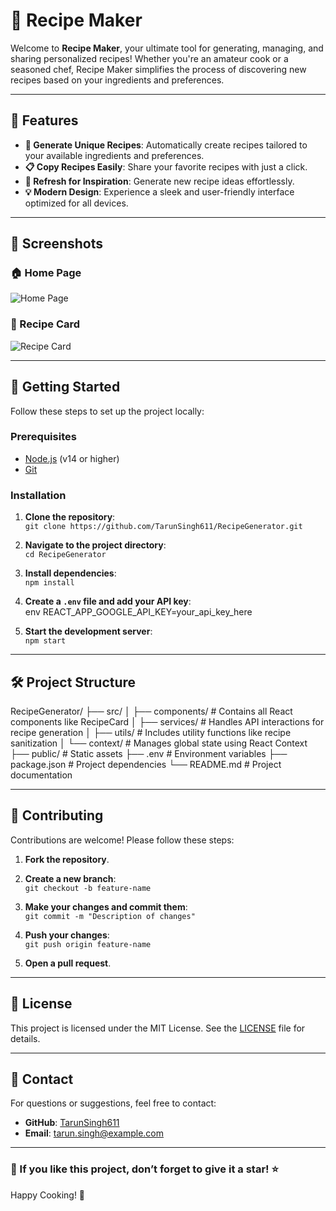 # 🍴 Recipe Maker    

Welcome to **Recipe Maker**, your ultimate tool for generating, managing, and sharing personalized recipes! Whether you're an amateur cook or a seasoned chef, Recipe Maker simplifies the process of discovering new recipes based on your ingredients and preferences.  

---  

## 🌟 Features    

- **🔧 Generate Unique Recipes**: Automatically create recipes tailored to your available ingredients and preferences.    
- **📋 Copy Recipes Easily**: Share your favorite recipes with just a click.    
- **🔄 Refresh for Inspiration**: Generate new recipe ideas effortlessly.    
- **💡 Modern Design**: Experience a sleek and user-friendly interface optimized for all devices.    

---  

## 📸 Screenshots    

### 🏠 Home Page    
![Home Page](./public/Home.png/800x400?text=Home+Page) <!-- Replace with an actual screenshot -->    

### 🍲 Recipe Card    
![Recipe Card](./public//RecipeCard.png/800x400?text=Recipe+Card) <!-- Replace with an actual screenshot -->    

---  

## 🚀 Getting Started    

Follow these steps to set up the project locally:  

### Prerequisites    
- [Node.js](https://nodejs.org/) (v14 or higher)    
- [Git](https://git-scm.com/)    

### Installation    

1. **Clone the repository**:    
`git clone https://github.com/TarunSingh611/RecipeGenerator.git`  

2. **Navigate to the project directory**:    
`cd RecipeGenerator`
  

3. **Install dependencies**:    
`npm install`
  

4. **Create a `.env` file and add your API key**:    
env
REACT_APP_GOOGLE_API_KEY=your_api_key_here
  

5. **Start the development server**:    
`npm start`
  

---  

## 🛠️ Project Structure    
RecipeGenerator/
├── src/
│ ├── components/ # Contains all React components like RecipeCard
│ ├── services/ # Handles API interactions for recipe generation
│ ├── utils/ # Includes utility functions like recipe sanitization
│ └── context/ # Manages global state using React Context
├── public/ # Static assets
├── .env # Environment variables
├── package.json # Project dependencies
└── README.md # Project documentation
  

---  

## 🤝 Contributing    

Contributions are welcome! Please follow these steps:  

1. **Fork the repository**.    
2. **Create a new branch**:    
`git checkout -b feature-name`
  
3. **Make your changes and commit them**:    
`git commit -m "Description of changes"`
  
4. **Push your changes**:    
`git push origin feature-name`
  
5. **Open a pull request**.    

---  

## 📜 License    

This project is licensed under the MIT License. See the [LICENSE](LICENSE) file for details.  

---  

## 💬 Contact    

For questions or suggestions, feel free to contact:    
- **GitHub**: [TarunSingh611](https://github.com/TarunSingh611)    
- **Email**: tarun.singh@example.com    

---  

### 🌟 If you like this project, don’t forget to give it a star! ⭐    

Happy Cooking! 🍳    
